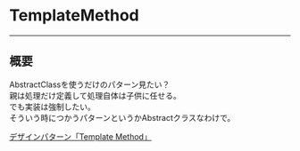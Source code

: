 # TemplateMethod

---

## 概要

AbstractClassを使うだけのパターン見たい？  
親は処理だけ定義して処理自体は子供に任せる。  
でも実装は強制したい。  
そういう時につかうパターンというかAbstractクラスなわけで。  

[デザインパターン「Template Method」](https://qiita.com/shoheiyokoyama/items/c2ce16b4f492cd014d50)  
